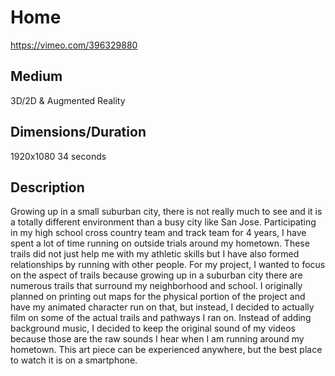 # Home
https://vimeo.com/396329880

## Medium 
3D/2D & Augmented Reality 

## Dimensions/Duration 
1920x1080
34 seconds 

## Description
Growing up in a small suburban city, there is not really much to see and it is a totally different environment than a busy city like San Jose. Participating in my high school cross country team and track team for 4 years, I have spent a lot of time running on outside trials around my hometown. These trails did not just help me with my athletic skills but I have also formed relationships by running with other people. For my project, I wanted to focus on the aspect of trails because growing up in a suburban city there are numerous trails that surround my neighborhood and school. I originally planned on printing out maps for the physical portion of the project and have my animated character run on that, but instead, I decided to actually film on some of the actual trails and pathways I ran on. Instead of adding background music, I decided to keep the original sound of my videos because those are the raw sounds I hear when I am running around my hometown. This art piece can be experienced anywhere, but the best place to watch it is on a smartphone.



